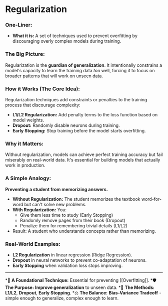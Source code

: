 # Regularization

### One-Liner:
*   **What it is:** A set of techniques used to prevent overfitting by discouraging overly complex models during training.

### The Big Picture:
Regularization is the **guardian of generalization**. It intentionally constrains a model's capacity to learn the training data *too* well, forcing it to focus on broader patterns that will work on unseen data.

### How it Works (The Core Idea):
Regularization techniques add constraints or penalties to the training process that discourage complexity:
- **L1/L2 Regularization:** Add penalty terms to the loss function based on model weights.
- **Dropout:** Randomly disable neurons during training.
- **Early Stopping:** Stop training before the model starts overfitting.

### Why it Matters:
Without regularization, models can achieve perfect training accuracy but fail miserably on real-world data. It's essential for building models that actually work in production.

### A Simple Analogy:
**Preventing a student from memorizing answers.**
*   **Without Regularization:** The student memorizes the textbook word-for-word but can't solve new problems.
*   **With Regularization:** You:
    - Give them less time to study (Early Stopping)
    - Randomly remove pages from their book (Dropout)  
    - Penalize them for remembering trivial details (L1/L2)
*   Result: A student who understands concepts rather than memorizing.

### Real-World Examples:
*   **L2 Regularization** in linear regression (Ridge Regression).
*   **Dropout** in neural networks to prevent co-adaptation of neurons.
*   **Early Stopping** when validation loss stops improving.

---
*🌳 **A Foundational Technique:** Essential for preventing [[Overfitting]].
*🛡️ **The Purpose:** **Improve generalization** to unseen data.
*🔧 **The Methods:** **L1/L2**, **Dropout**, **Early Stopping**.
*⚖️ **The Balance:** **Bias-Variance Tradeoff** - simple enough to generalize, complex enough to learn.
